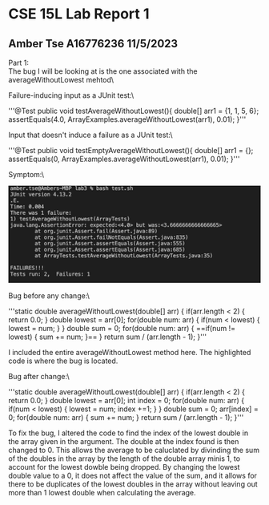 # CSE 15L Lab Report 1
## Amber Tse A16776236 11/5/2023

Part 1:\
The bug I will be looking at is the one associated with the averageWithoutLowest mehtod\


Failure-inducing input as a JUnit test:\

'''@Test
  public void testAverageWithoutLowest(){
    double[] arr1 = {1, 1, 5, 6};
    assertEquals(4.0, ArrayExamples.averageWithoutLowest(arr1),
       0.01);
  }'''

Input that doesn't induce a failure as a JUnit test:\

'''@Test
  public void testEmptyAverageWithoutLowest(){
    double[] arr1 = {};
    assertEquals(0, ArrayExamples.averageWithoutLowest(arr1),
       0.01);
  }'''

Symptom:\

![Image](symptom.png)

Bug before any change:\

'''static double averageWithoutLowest(double[] arr) {
    if(arr.length < 2) { return 0.0; }
    double lowest = arr[0];
    for(double num: arr) {
      if(num < lowest) { lowest = num; }
    }
    double sum = 0;
    for(double num: arr) {
      ==if(num != lowest) { sum += num; }==
    }
    return sum / (arr.length - 1);
  }'''

I included the entire averageWithoutLowest method here. The highlighted code is where the bug is located.

Bug after change:\

'''static double averageWithoutLowest(double[] arr) {
    if(arr.length < 2) { return 0.0; }
    double lowest = arr[0];
    int index = 0;
    for(double num: arr) {
      if(num < lowest) { 
        lowest = num;
        index +=1;
      }
    }
    double sum = 0;
    arr[index] = 0;
    for(double num: arr) {
      sum += num; 
    }
    return sum / (arr.length - 1);
  }'''

  To fix the bug, I altered the code to find the index of the lowest double in the array given in the argument. The double at the index found is then changed to 0. This allows the average to be caluclated by divinding the sum of the doubles in the array by the length of the double array minis 1, to account for the lowest dowble being dropped. By changing the lowest double value to a 0, it does not affect the value of the sum, and it allows for there to be duplicates of the lowest doubles in the array without leaving out more than 1 lowest double when calculating the average. 

